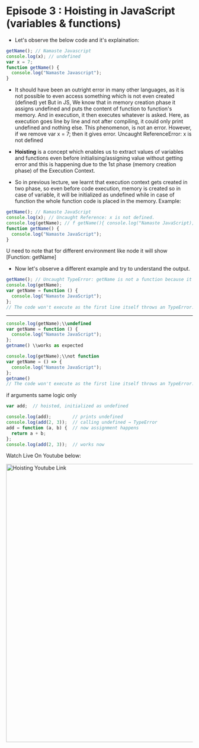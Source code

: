 # Episode 3 : Hoisting in JavaScript (variables & functions)

- Let's observe the below code and it's explaination:

```js
getName(); // Namaste Javascript
console.log(x); // undefined
var x = 7;
function getName() {
  console.log("Namaste Javascript");
}
```

- It should have been an outright error in many other languages, as it is not possible to even access something which is not even created (defined) yet But in JS, We know that in memory creation phase it assigns undefined and puts the content of function to function's memory. And in execution, it then executes whatever is asked. Here, as execution goes line by line and not after compiling, it could only print undefined and nothing else. This phenomenon, is not an error. However, if we remove var x = 7; then it gives error. Uncaught ReferenceError: x is not defined

- **Hoisting** is a concept which enables us to extract values of variables and functions even before initialising/assigning value without getting error and this is happening due to the 1st phase (memory creation phase) of the Execution Context.

- So in previous lecture, we learnt that execution context gets created in two phase, so even before code execution, memory is created so in case of variable, it will be initialized as undefined while in case of function the whole function code is placed in the memory. Example:

```js
getName(); // Namaste JavaScript
console.log(x); // Uncaught Reference: x is not defined.
console.log(getName); // f getName(){ console.log("Namaste JavaScript); }
function getName() {
  console.log("Namaste JavaScript");
}
```

U need to note that for different environment like node it will show [Function: getName]

- Now let's observe a different example and try to understand the output.

```js
getName(); // Uncaught TypeError: getName is not a function because it is like undefined ()
console.log(getName);
var getName = function () {
  console.log("Namaste JavaScript");
};
// The code won't execute as the first line itself throws an TypeError.
```

<hr>

```js
console.log(getName);\\undefined
var getName = function () {
  console.log("Namaste JavaScript");
};
getname() \\works as expected 
```
```js
console.log(getName);\\not function
var getName = () => {
  console.log("Namaste JavaScript");
};
getname()
// The code won't execute as the first line itself throws an TypeError.
```

if arguments same logic only
```js
var add;  // hoisted, initialized as undefined

console.log(add);        // prints undefined
console.log(add(2, 3));  // calling undefined → TypeError
add = function (a, b) {  // now assignment happens
  return a + b;
};
console.log(add(2, 3));  // works now
```






Watch Live On Youtube below:

<a href="https://www.youtube.com/watch?v=Fnlnw8uY6jo&ab_channel=AkshaySaini" target="_blank"><img src="https://img.youtube.com/vi/Fnlnw8uY6jo/0.jpg" width="750"
alt="Hoisting Youtube Link"/></a>
